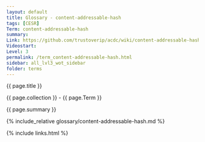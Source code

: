 ```yaml
---
layout: default
title: Glossary - content-addressable-hash
tags: [CESR]
Term: content-addressable-hash
summary: 
Link: https://github.com/trustoverip/acdc/wiki/content-addressable-hash.md
Videostart: 
Level: 3
permalink: /term_content-addressable-hash.html
sidebar: all_lvl3_wot_sidebar
folder: terms
---
```


{{ page.title }}

{{ page.collection }} - {{ page.Term }}

   {{ page.summary }}

{% include_relative glossary/content-addressable-hash.md %}

 {% include links.html %} 
